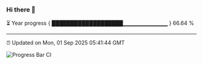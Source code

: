 ### Hi there 👋

⏳ Year progress { ███████████████████▁▁▁▁▁▁▁▁▁▁▁ } 66.64 %

---

⏰ Updated on Mon, 01 Sep 2025 05:41:44 GMT

![Progress Bar CI](https://github.com/IshwaranRudhara/GIT-ACTION/workflows/Progress%20Bar%20CI/badge.svg)

